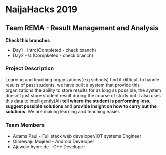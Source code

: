 # NaijaHacks 2019

## Team REMA - Result Management and Analysis

**Check this branches**
* Day1 - Intro(Completed - check branch)
* Day2 - UI(Compketed - check branch)

### Project Description
 Learning and teaching organizations(e.g schools) find it difficult to handle results of past students, we have built a system that provide this organizations the ability to store results for as long as possible, the system doesn't just store student result during the course of study but it also uses this data to intelligently(AI) **tell where the student is performing less**, **suggest possible solutions** and **provide insight on how to carry out the solutions**. We are making learning and teaching easier.



### Team Members
* Adams Paul - Full stack web developer/IOT systems Engineer
* Olarewaju Mojeed - Android Developer
* Ajewole Ayomide - C++ Developer
